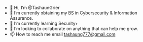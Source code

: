 - 👋 Hi, I’m @TashaunGrier
- 👀 I’m currently obtaining my BS in Cybersecurity & Information Assurance.
- 🌱 I’m currently learning Security+
- 💞️ I’m looking to collaborate on anything that can help me grow.
- 📫 How to reach me email tashaung777@gmail.com

<!---
TashaunGrier/TashaunGrier is a ✨ special ✨ repository because its `README.md` (this file) appears on your GitHub profile.
You can click the Preview link to take a look at your changes.
--->
